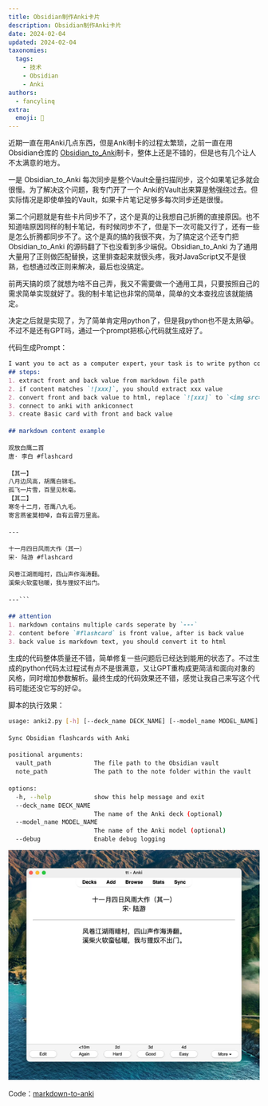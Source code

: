 ```yaml
---
title: Obsidian制作Anki卡片
description: Obsidian制作Anki卡片
date: 2024-02-04
updated: 2024-02-04
taxonomies:
  tags:
    - 技术
    - Obsidian
    - Anki
authors:
  - fancylinq
extra:
  emoji: 📝
---
```

近期一直在用Anki几点东西，但是Anki制卡的过程太繁琐，之前一直在用Obsidian仓库的 [Obsidian_to_Anki](https://github.com/ObsidianToAnki/Obsidian_to_Anki)制卡，整体上还是不错的，但是也有几个让人不太满意的地方。

一是 Obsidian_to_Anki 每次同步是整个Vault全量扫描同步，这个如果笔记多就会很慢。为了解决这个问题，我专门开了一个 Anki的Vault出来算是勉强绕过去。但实际情况是即使单独的Vault，如果卡片笔记足够多每次同步还是很慢。

第二个问题就是有些卡片同步不了，这个是真的让我想自己折腾的直接原因。也不知道啥原因同样的制卡笔记，有时候同步不了，但是下一次可能又行了，还有一些是怎么折腾都同步不了。这个是真的搞的我很不爽，为了搞定这个还专门把 Obsidian_to_Anki 的源码翻了下也没看到多少端倪。Obsidian_to_Anki 为了通用大量用了正则做匹配替换，这里排查起来就很头疼，我对JavaScript又不是很熟，也想通过改正则来解决，最后也没搞定。

前两天搞的烦了就想为啥不自己弄，我又不需要做一个通用工具，只要按照自己的需求简单实现就好了。我的制卡笔记也非常的简单，简单的文本查找应该就能搞定。

决定之后就是实现了，为了简单肯定用python了，但是我python也不是太熟😹。不过不是还有GPT吗，通过一个prompt把核心代码就生成好了。

代码生成Prompt：

```markdown
I want you to act as a computer expert，your task is to write python code to extract flash card from markdown and send it to anki. 
## steps:
1. extract front and back value from markdown file path
2. if content matches `![xxx]`, you should extract xxx value
2. convert front and back value to html, replace `![xxx]` to `<img src='xxx' />`
3. connect to anki with ankiconnect
3. create Basic card with front and back value

## markdown content example

观放白鹰二首 
唐⋅ 李白 #flashcard 

【其一】 
八月边风高，胡鹰白锦毛。 
孤飞一片雪，百里见秋毫。 
【其二】 
寒冬十二月，苍鹰八九毛。 
寄言燕雀莫相啅，自有云霄万里高。

---

十一月四日风雨大作（其一）
宋⋅ 陆游 #flashcard 

风卷江湖雨暗村，四山声作海涛翻。 
溪柴火软蛮毡暖，我与狸奴不出门。

---```

## attention
1. markdown contains multiple cards seperate by `---`
2. content before `#flashcard` is front value, after is back value
3. back value is markdown text, you should convert it to html

```

生成的代码整体质量还不错，简单修复一些问题后已经达到能用的状态了。不过生成的python代码太过程试有点不是很满意，又让GPT重构成更简洁和面向对象的风格，同时增加参数解析。最终生成的代码效果还不错，感觉让我自己来写这个代码可能还没它写的好😛。

脚本的执行效果：

```bash
usage: anki2.py [-h] [--deck_name DECK_NAME] [--model_name MODEL_NAME] [--debug] vault_path note_path

Sync Obsidian flashcards with Anki

positional arguments:
  vault_path            The file path to the Obsidian vault
  note_path             The path to the note folder within the vault

options:
  -h, --help            show this help message and exit
  --deck_name DECK_NAME
                        The name of the Anki deck (optional)
  --model_name MODEL_NAME
                        The name of the Anki model (optional)
  --debug               Enable debug logging
```

![anki_card](anki_card.webp)

Code：[markdown-to-anki](https://github.com/linq/markdown-to-anki/tree/main)
